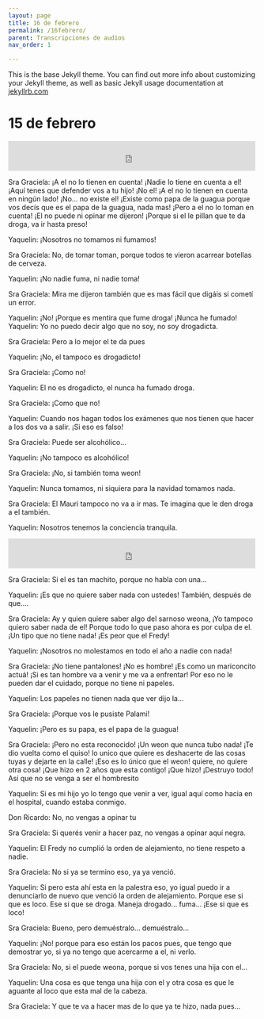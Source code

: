 ```yaml
---
layout: page
title: 16 de febrero
permalink: /16febrero/
parent: Transcripciones de audios
nav_order: 1

---
```


This is the base Jekyll theme. You can find out more info about customizing your Jekyll theme, as well as basic Jekyll usage documentation at [jekyllrb.com](https://jekyllrb.com/)

# 15 de febrero

<div><iframe width="500" height="60" src="https://vocaroo.com/embed/17TG4DSRlgms?autoplay=0" frameborder="0" allow="autoplay"></iframe></div>



Sra Graciela: ¡A el no lo tienen en cuenta! ¡Nadie lo tiene en cuenta a el! ¡Aquí tenes que defender vos a tu hijo! ¡No el! ¡A el no lo tienen en cuenta en ningún lado!  ¡No… no existe el! ¡Existe como papa de la guagua porque vos decís que es el papa de la guagua, nada mas! ¡Pero a el no lo toman en cuenta! ¡El no puede ni opinar me dijeron! ¡Porque si el le pillan que te da droga, va ir hasta preso!

Yaquelin: ¡Nosotros no tomamos ni fumamos!

Sra Graciela: No, de tomar toman, porque todos te vieron acarrear botellas de cerveza.

Yaquelin: ¡No nadie fuma, ni nadie toma!

Sra Graciela: Mira me dijeron también que es mas fácil que digáis si cometí un error.

Yaquelin: ¡No! ¡Porque es mentira que fume droga! ¡Nunca he fumado!
Yaquelin:  Yo no puedo decir algo que no soy, no soy drogadicta.

Sra Graciela: Pero a lo mejor el te da pues

Yaquelin: ¡No, el tampoco es drogadicto!

Sra Graciela:  ¡Como no!

Yaquelin: El no es drogadicto, el nunca ha fumado droga.

Sra Graciela: ¡Como que no!

Yaquelin: Cuando nos hagan todos los exámenes que nos tienen que hacer a los dos va a salir. ¡Si eso es falso!

Sra Graciela: Puede ser alcohólico...

Yaquelin:  ¡No tampoco es alcohólico!

Sra Graciela: ¡No, si también toma weon!

Yaquelin: Nunca tomamos, ni siquiera para la navidad tomamos nada.

Sra Graciela: El Mauri tampoco no va a ir mas. Te imagina que le den droga a el también.

Yaquelin: Nosotros tenemos la conciencia tranquila.

<div><iframe width="500" height="60" src="https://vocaroo.com/embed/19kosxRcRIuo?autoplay=0" frameborder="0" allow="autoplay"></iframe></div>


Sra Graciela: Si el es tan machito, porque no habla con una…

Yaquelin: ¡Es que no quiere saber nada con ustedes! También, después de que….

Sra Graciela: Ay y quien quiere saber algo del sarnoso weona, ¡Yo tampoco quiero saber nada de el! Porque todo lo que paso ahora es por culpa de el. ¡Un tipo que no tiene nada! ¡Es peor que el Fredy!

Yaquelin: ¡Nosotros no molestamos en todo el año a nadie con nada! 

Sra Graciela:  ¡No tiene pantalones! ¡No es hombre! ¡Es como un mariconcito actuá! ¡Si es tan hombre va a venir y me va a enfrentar! Por eso no le pueden dar el cuidado, porque no tiene ni papeles.

Yaquelin: Los papeles no tienen nada que ver dijo la…

Sra Graciela: ¡Porque vos le pusiste Palami!

Yaquelin: ¡Pero es su papa, es el papa de la guagua!

Sra Graciela: ¡Pero no esta reconocido! ¡Un weon que nunca tubo nada! ¡Te dio vuelta como el quiso! lo unico que quiere es deshacerte de las cosas tuyas y dejarte en la calle! ¡Eso es lo único que el weon! quiere, no quiere otra cosa! ¡Que hizo en 2 años que esta contigo! ¡Que hizo! ¡Destruyo todo! Así que no se venga a ser el hombresito

Yaquelin: Si es mi hijo yo lo tengo que venir a ver, igual aquí como hacia en el hospital, cuando estaba conmigo.

Don Ricardo: No, no vengas a opinar tu

Sra Graciela: Si querés venir a hacer paz, no vengas a opinar aquí negra.

Yaquelin:  El Fredy no cumplió la orden de alejamiento, no tiene respeto a nadie.

Sra Graciela: No si ya se termino eso, ya ya venció.

Yaquelin: Si pero esta ahí esta en la palestra eso, yo igual puedo ir a denunciarlo de nuevo que venció la orden de alejamiento. Porque ese si que es loco. Ese si que se droga. Maneja drogado... fuma… ¡Ese si que es loco!

Sra Graciela: Bueno, pero demuéstralo... demuéstralo...

Yaquelin:  ¡No! porque para eso están los pacos pues, que tengo que demostrar yo, si  ya no tengo que acercarme a el, ni verlo.

Sra Graciela: No, si el puede weona, porque si vos tenes una hija con el...

Yaquelin: Una cosa es que tenga una hija con el y otra cosa es que le aguante al loco que esta mal de la cabeza.

Sra Graciela: Y que te va a hacer mas de lo que ya te hizo, nada pues...


